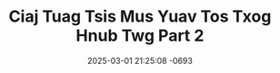 ---
layout: movie-video-data
date: 2025-03-01 21:25:08 -0693
categories: movie

# Site Attributes
title: "Ciaj Tuag Tsis Mus Yuav Tos Txog Hnub Twg Part 2"
permalink: "/movie/Ciaj_Tuag_Tsis_Mus_Yuav_Tos_Txog_Hnub_Twg_Part_2"

# Movie Attributes
synopsis: ""
producer: "Instant Images Production"
director: ""
writer: ""
video_link: ""
genre: "Romance"
year: "2006"
release_type: "DVD"
storage: "Center for Hmong Studies"
thumbnail: "/assets/images/movie_thumbnails/Ciaj Tuag Tsis Mus Yuav Tos Txog Hnub Twg Part 2.jpeg"
publishing_company: "Instant Images Production"

# Sequels + Parts
base_movie: "Ciaj Tuag Tsis Mus Yuav Tos Txog Hnub Twg Part 1"
total_parts: 2
sequel: ""

# Movie Cast
cast:
- name: "Fav Maiv Hawj"
- name: "Yim Haam"
- name: "Nxawm Lauj"
- name: "Tswj Fwm Hawj"
- name: "Maiv Lauj"
- name: "Eb Lauj"
- name: "Pheej Xyooj"
- name: "Cua Yaj"
- name: "Teem Xyooj"
- name: "Tsaab Haam"
- name: " Yimleej Lis"
- name: "Tshiab Hawj"
- name: "Xab Thoj"
---